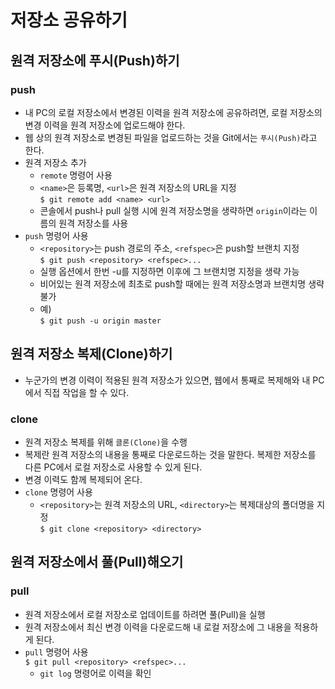 # 저장소 공유하기  

## 원격 저장소에 푸시(Push)하기  

### push  
- 내 PC의 로컬 저장소에서 변경된 이력을 원격 저장소에 공유하려면, 로컬 저장소의 변경 이력을 원격 저장소에 업로드해야 한다.  
- 웹 상의 원격 저장소로 변경된 파일을 업로드하는 것을 Git에서는 `푸시(Push)`라고 한다.  
- 원격 저장소 추가  
  - `remote` 명령어 사용  
  - `<name>`은 등록명, `<url>`은 원격 저장소의 URL을 지정  
  `$ git remote add <name> <url>`  
  - 콘솔에서 push나 pull 실행 시에 원격 저장소명을 생략하면 `origin`이라는 이름의 원격 저장소를 사용  
- `push` 명령어 사용  
  - `<repository>`는 push 경로의 주소, `<refspec>`은 push할 브랜치 지정  
  `$ git push <repository> <refspec>...`  
  - 실행 옵션에서 한번 -u를 지정하면 이후에 그 브랜치명 지정을 생략 가능  
  - 비어있는 원격 저장소에 최초로 push할 때에는 원격 저장소명과 브랜치명 생략불가  
  - 예)  
  `$ git push -u origin master`

## 원격 저장소 복제(Clone)하기  
- 누군가의 변경 이력이 적용된 원격 저장소가 있으면, 웹에서 통째로 복제해와 내 PC에서 직접 작업을 할 수 있다.  

### clone  
- 원격 저장소 복제를 위해 `클론(Clone)`을 수행  
- 복제란 원격 저장소의 내용을 통째로 다운로드하는 것을 말한다. 복제한 저장소를 다른 PC에서 로컬 저장소로 사용할 수 있게 된다.  
- 변경 이력도 함께 복제되어 온다.  
- `clone` 명령어 사용  
  - `<repository>`는 원격 저장소의 URL, `<directory>`는 복제대상의 폴더명을 지정  
  `$ git clone <repository> <directory>`  

## 원격 저장소에서 풀(Pull)해오기  

### pull  
- 원격 저장소에서 로컬 저장소로 업데이트를 하려면 풀(Pull)을 실행  
- 원격 저장소에서 최신 변경 이력을 다운로드해 내 로컬 저장소에 그 내용을 적용하게 된다.  
- `pull` 명령어 사용  
  `$ git pull <repository> <refspec>...`  
  - `git log` 명령어로 이력을 확인  
  

